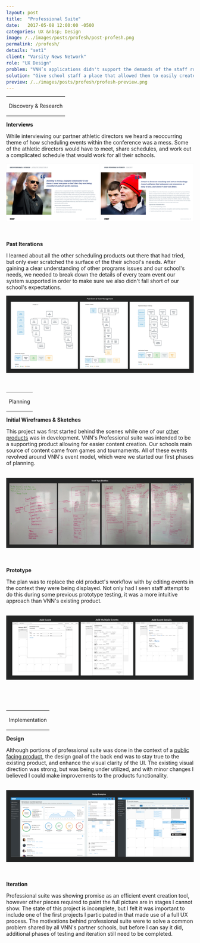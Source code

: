 ```yaml
---
layout: post
title:  "Professional Suite"
date:   2017-05-08 12:00:00 -0500
categories: UX &nbsp; Design
image: /../images/posts/profesh/post-profesh.png
permalink: /profesh/
details: "set1"
client: "Varsity News Network"
role: "UX Design"
problem: "VNN’s applications didn't support the demands of the staff running the schools programs. Especially when it came to scheduling, and managing events."
solution: "Give school staff a place that allowed them to easily create, manage, and share important schedule information."
preview: /../images/posts/profesh/profesh-preview.png
---
```


<table class="post-content-section-title">
  <tr>
    <td>
      <p class="section-title">Discovery & Research</p>
    </td>
  </tr>
</table>


**Interviews**

While interviewing our partner athletic directors we heard a reoccurring theme of how scheduling events within the conference was a mess. Some of the athletic directors would have to meet, share schedules, and work out a complicated schedule that would work for all their schools.


![Personae](/../images/posts/profesh/profesh-personas.png)
<br>
<br>
<br>


**Past Iterations**

I learned about all the other scheduling products out there that had tried, but only ever scratched the surface of the their school's needs. After gaining a clear understanding of other programs issues and our school's needs, we needed to break down the details of every team event our system supported in order to make sure we also didn't fall short of our school's expectations.


![Old Product Sitemap](/../images/posts/profesh/profesh-sitemaps.png)
<br>
<br>
<br>


<table class="post-content-section-title">
  <tr>
    <td>
      <p class="section-title">Planning</p>
    </td>
  </tr>
</table>


**Initial Wireframes & Sketches**

This project was first started behind the scenes while one of our <a href="/sports-hub/">other products</a> was in development. VNN's Professional suite was intended to be a supporting product allowing for easier content creation. Our schools main source of content came from games and tournaments. All of these events revolved around VNN's event model, which were we started our first phases of planning.
<br>
<br>


![Whiteboard Sketches](/../images/posts/profesh/profesh-whiteboard-sketches.png)
<br>
<br>
<br>


**Prototype**

The plan was to replace the old product's workflow with by editing events in the context they were being displayed. Not only had I seen staff attempt to do this during some previous prototype testing, it was a more intuitive approach than VNN's existing product.
<br>
<br>


![Home](/../images/posts/profesh/profesh-prototype.png)

<br>
<br>
<br>

<table class="post-content-section-title">
  <tr>
    <td>
      <p class="section-title">Implementation</p>
    </td>
  </tr>
</table>


**Design**

Although portions of professional suite was done in the context of a <a href="/sports-hub/">public facing product</a>, the design goal of the back end was to stay true to the existing product, and enhance the visual clarity of the UI. The existing visual direction was strong, but was being under utilized, and with minor changes I believed I could make improvements to the products functionality.
<br>
<br>

![Professional Suite Design Examples](/../images/posts/profesh/profesh-designs.png)
<br>
<br>
<br>

**Iteration**

Professional suite was showing promise as an efficient event creation tool, however other pieces required to paint the full picture are in stages I cannot show. The state of this project is incomplete, but I felt it was important to include one of the first projects I participated in that made use of a full UX process. The motivations behind professional suite were to solve a common problem shared by all VNN's partner schools, but before I can say it did, additional phases of testing and iteration still need to be completed.
<br>
<br>
<br>
